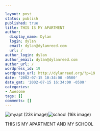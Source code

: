 ```yaml
---

layout: post
status: publish
published: true
title: THIS IS MY APARTMENT
author:
  display_name: Dylan
  login: dylan
  email: dylan@dylanreed.com
  url: /
author_login: dylan
author_email: dylan@dylanreed.com
author_url: /
wordpress_id: 19
wordpress_url: http://dylanreed.org/?p=19
date: '2002-07-15 10:34:00 -0500'
date_gmt: '2002-07-15 16:34:00 -0500'
categories:
- Awesome
tags: []
comments: []
---
```


![myapt (23k image)][1]![school (16k image)][2]

   [1]: http://dylanreed.org/archives/myapt.jpg
   [2]: http://dylanreed.org/archives/school.jpg

THIS IS MY APARTMENT AND MY SCHOOL
